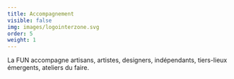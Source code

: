 ```yaml
---
title: Accompagnement
visible: false
img: images/logointerzone.svg
order: 5
weight: 1
---
```

La FUN accompagne artisans, artistes, designers, indépendants, tiers-lieux émergents, ateliers du faire.